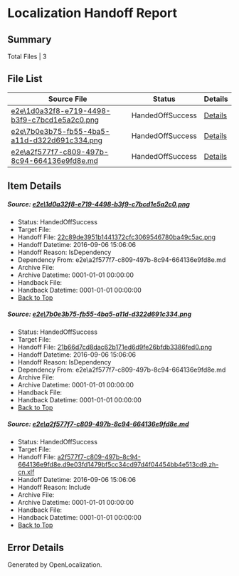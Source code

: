 # <a name='report-top'></a> Localization Handoff Report

## Summary
 Total Files | 3

## File List
 Source File | Status | Details 
 ----------- | ------ | ------- 
 [e2e\1d0a32f8-e719-4498-b3f9-c7bcd1e5a2c0.png](https://github.com/OpenLocalizationTestOrg/ol-test0/blob/056b972bce379331ad46e2de8a02dfde53647456/e2e/1d0a32f8-e719-4498-b3f9-c7bcd1e5a2c0.png) | HandedOffSuccess | [Details](#22c89de3951b1441372cfc3069546780ba49c5ac1)
 [e2e\7b0e3b75-fb55-4ba5-a11d-d322d691c334.png](https://github.com/OpenLocalizationTestOrg/ol-test0/blob/056b972bce379331ad46e2de8a02dfde53647456/e2e/7b0e3b75-fb55-4ba5-a11d-d322d691c334.png) | HandedOffSuccess | [Details](#21b66d7cd8dac62b171ed6d9fe26bfdb3386fed02)
 [e2e\a2f577f7-c809-497b-8c94-664136e9fd8e.md](https://github.com/OpenLocalizationTestOrg/ol-test0/blob/056b972bce379331ad46e2de8a02dfde53647456/e2e/a2f577f7-c809-497b-8c94-664136e9fd8e.md) | HandedOffSuccess | [Details](#8bea1d9936dbc04b7a9654620b169eb69517295e3)

## Item Details
##### <a name='22c89de3951b1441372cfc3069546780ba49c5ac1'></a> Source: [e2e\1d0a32f8-e719-4498-b3f9-c7bcd1e5a2c0.png](https://github.com/OpenLocalizationTestOrg/ol-test0/blob/056b972bce379331ad46e2de8a02dfde53647456/e2e/1d0a32f8-e719-4498-b3f9-c7bcd1e5a2c0.png)
* Status: HandedOffSuccess
* Target File: 
* Handoff File: [22c89de3951b1441372cfc3069546780ba49c5ac.png](https://github.com/OpenLocalizationTestOrg/ol-test0-handoff/blob/b52f449f8936a722a48ef05fa2e9057b8f0e1dc7/ol-handoff/OpenLocalizationTestOrg/ol-test0-zhcn/ci/ht/22c89de3951b1441372cfc3069546780ba49c5ac.png)
* Handoff Datetime: 2016-09-06 15:06:06
* Handoff Reason: IsDependency
* Dependency From: e2e\a2f577f7-c809-497b-8c94-664136e9fd8e.md
* Archive File: 
* Archive Datetime: 0001-01-01 00:00:00
* Handback File: 
* Handback Datetime: 0001-01-01 00:00:00
* [Back to Top](#report-top)

##### <a name='21b66d7cd8dac62b171ed6d9fe26bfdb3386fed02'></a> Source: [e2e\7b0e3b75-fb55-4ba5-a11d-d322d691c334.png](https://github.com/OpenLocalizationTestOrg/ol-test0/blob/056b972bce379331ad46e2de8a02dfde53647456/e2e/7b0e3b75-fb55-4ba5-a11d-d322d691c334.png)
* Status: HandedOffSuccess
* Target File: 
* Handoff File: [21b66d7cd8dac62b171ed6d9fe26bfdb3386fed0.png](https://github.com/OpenLocalizationTestOrg/ol-test0-handoff/blob/b52f449f8936a722a48ef05fa2e9057b8f0e1dc7/ol-handoff/OpenLocalizationTestOrg/ol-test0-zhcn/ci/ht/21b66d7cd8dac62b171ed6d9fe26bfdb3386fed0.png)
* Handoff Datetime: 2016-09-06 15:06:06
* Handoff Reason: IsDependency
* Dependency From: e2e\a2f577f7-c809-497b-8c94-664136e9fd8e.md
* Archive File: 
* Archive Datetime: 0001-01-01 00:00:00
* Handback File: 
* Handback Datetime: 0001-01-01 00:00:00
* [Back to Top](#report-top)

##### <a name='8bea1d9936dbc04b7a9654620b169eb69517295e3'></a> Source: [e2e\a2f577f7-c809-497b-8c94-664136e9fd8e.md](https://github.com/OpenLocalizationTestOrg/ol-test0/blob/056b972bce379331ad46e2de8a02dfde53647456/e2e/a2f577f7-c809-497b-8c94-664136e9fd8e.md)
* Status: HandedOffSuccess
* Target File: 
* Handoff File: [a2f577f7-c809-497b-8c94-664136e9fd8e.d9e03fd1479bf5cc34cd97d4f04454bb4e513cd9.zh-cn.xlf](https://github.com/OpenLocalizationTestOrg/ol-test0-handoff/blob/b52f449f8936a722a48ef05fa2e9057b8f0e1dc7/ol-handoff/OpenLocalizationTestOrg/ol-test0-zhcn/ci/ht/a2f577f7-c809-497b-8c94-664136e9fd8e.d9e03fd1479bf5cc34cd97d4f04454bb4e513cd9.zh-cn.xlf)
* Handoff Datetime: 2016-09-06 15:06:06
* Handoff Reason: Include
* Archive File: 
* Archive Datetime: 0001-01-01 00:00:00
* Handback File: 
* Handback Datetime: 0001-01-01 00:00:00
* [Back to Top](#report-top)


## Error Details

Generated by OpenLocalization.
